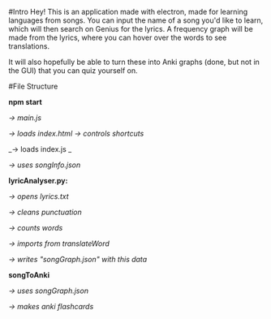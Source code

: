 #Intro
Hey! This is an application made with electron, made for learning languages from songs. You can input the name of a song you'd like to learn, which will then search on Genius for the lyrics. A frequency graph will be made from the lyrics, where you can hover over the words to see translations.

It will also hopefully be able to turn these into Anki graphs (done, but not in the GUI) that you can quiz yourself on.

#File Structure

**npm start**

_-> main.js_

_-> loads index.html      -> controls shortcuts_

_-> loads index.js _

_-> uses songInfo.json_


**lyricAnalyser.py:**

_-> opens lyrics.txt_

_-> cleans punctuation_

_-> counts words_

_-> imports from translateWord_

_-> writes "songGraph.json" with this data_

**songToAnki**

_-> uses songGraph.json_

_-> makes anki flashcards_
